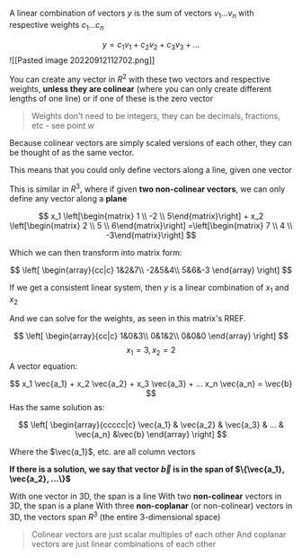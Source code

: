 A linear combination of vectors $y$ is the sum of vectors $v_1 ... v_n$ with respective weights $c_1 ... c_n$

$$y = c_1 v_1 + c_2 v_2 + c_3 v_3 + ...$$
![[Pasted image 20220912112702.png]]

You can create any vector in $R^2$ with these two vectors and respective weights, **unless they are colinear** (where you can only create different lengths of one line) or if one of these is the zero vector

> Weights don't need to be integers, they can be decimals, fractions, etc - see point $w$

Because colinear vectors are simply scaled versions of each other, they can be thought of as the same vector.

This means that you could only define vectors along a line, given one vector

This is similar in $R^3$, where if given **two non-colinear vectors**, we can only define any vector along a **plane**

$$
x_1 \left[\begin{matrix} 1 \\ -2 \\ 5\end{matrix}\right] + 
x_2 \left[\begin{matrix} 2 \\ 5 \\ 6\end{matrix}\right]
=\left[\begin{matrix} 7 \\ 4 \\ -3\end{matrix}\right]
$$

Which we can then transform into matrix form:

$$
\left[
\begin{array}{cc|c}
1&2&7\\
-2&5&4\\
5&6&-3
\end{array}
\right]
$$

If we get a consistent linear system, then $y$ is a linear combination of $x_1$ and $x_2$

And we can solve for the weights, as seen in this matrix's RREF.


$$
\left[
\begin{array}{cc|c}
1&0&3\\
0&1&2\\
0&0&0
\end{array}
\right]
$$
$$
x_1 = 3, 
x_2=2$$
A vector equation:

$$
x_1 \vec{a_1} + 
x_2 \vec{a_2} + 
x_3 \vec{a_3} + ...
x_n \vec{a_n} = \vec{b}
$$
Has the same solution as:

$$
\left[
\begin{array}{ccccc|c}
\vec{a_1} & \vec{a_2} & \vec{a_3} & ... & \vec{a_n} &\vec{b}
\end{array}
\right]
$$


Where the $\vec{a_1}$, etc. are all column vectors

**If there is a solution, we say that vector $\vec{b}$ is in the span of $\{\vec{a_1}, \vec{a_2}, ...\}$** 

With one vector in 3D, the span is a line
With two **non-colinear** vectors in 3D, the span is a plane 
With three **non-coplanar** (or non-colinear) vectors in 3D, the vectors span $R^3$ (the entire 3-dimensional space)

> Colinear vectors are just scalar multiples of each other
> And coplanar vectors are just linear combinations of each other

